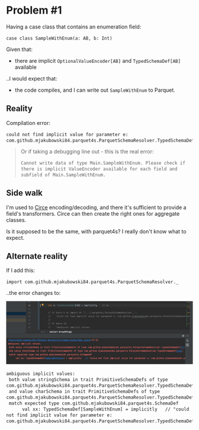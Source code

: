 # Problem #1

Having a case class that contains an enumeration field:

```
case class SampleWithEnum(a: AB, b: Int)
```

Given that:

- there are implicit `OptionalValueEncoder[AB]` and `TypedSchemaDef[AB]` available

..I would expect that:

- the code compiles, and I can write out `SampleWithEnum` to Parquet.

## Reality

Compilation error:

```
could not find implicit value for parameter e: com.github.mjakubowski84.parquet4s.ParquetSchemaResolver.TypedSchemaDef[Main.SampleWithEnum]
```

>Or if taking a debugging line out - this is the real error:
>```
>Cannot write data of type Main.SampleWithEnum. Please check if there is implicit ValueEncoder available for each field and subfield of Main.SampleWithEnum.
>```

## Side walk

I'm used to [Circe](https://circe.github.io/circe/) encoding/decoding, and there it's sufficient to provide a field's transformers. Circe can then create the right ones for aggregate classes.

Is it supposed to be the same, with parquet4s?  I really don't know what to expect.


## Alternate reality

If I add this:

```
import com.github.mjakubowski84.parquet4s.ParquetSchemaResolver._
```

..the error changes to:

![](.images/problem-1.png)

```
ambiguous implicit values:
 both value stringSchema in trait PrimitiveSchemaDefs of type com.github.mjakubowski84.parquet4s.ParquetSchemaResolver.TypedSchemaDef[String]
 and value charSchema in trait PrimitiveSchemaDefs of type com.github.mjakubowski84.parquet4s.ParquetSchemaResolver.TypedSchemaDef[Char]
 match expected type com.github.mjakubowski84.parquet4s.SchemaDef
      val xx: TypedSchemaDef[SampleWithEnum] = implicitly   // "could not find implicit value for parameter e: com.github.mjakubowski84.parquet4s.ParquetSchemaResolver.TypedSchemaDef[Main.SampleWithEnum]"
```
